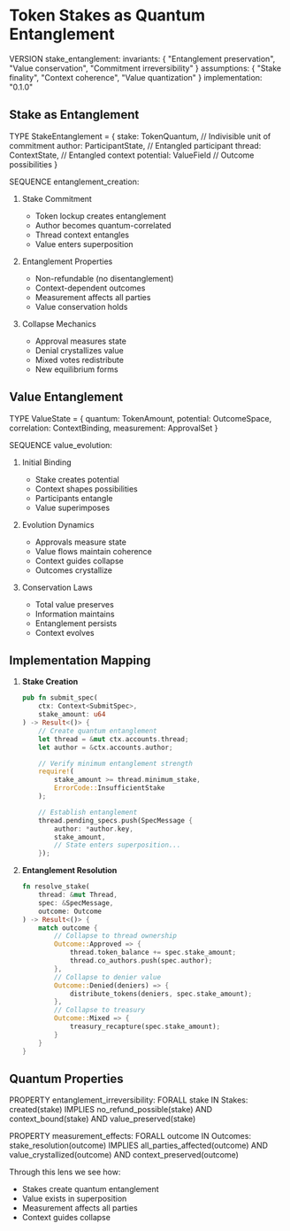 # Token Stakes as Quantum Entanglement

VERSION stake_entanglement:
  invariants: {
    "Entanglement preservation",
    "Value conservation",
    "Commitment irreversibility"
  }
  assumptions: {
    "Stake finality",
    "Context coherence",
    "Value quantization"
  }
  implementation: "0.1.0"

## Stake as Entanglement

TYPE StakeEntanglement = {
  stake: TokenQuantum,           // Indivisible unit of commitment
  author: ParticipantState,      // Entangled participant
  thread: ContextState,          // Entangled context
  potential: ValueField          // Outcome possibilities
}

SEQUENCE entanglement_creation:
  1. Stake Commitment
     - Token lockup creates entanglement
     - Author becomes quantum-correlated
     - Thread context entangles
     - Value enters superposition

  2. Entanglement Properties
     - Non-refundable (no disentanglement)
     - Context-dependent outcomes
     - Measurement affects all parties
     - Value conservation holds

  3. Collapse Mechanics
     - Approval measures state
     - Denial crystallizes value
     - Mixed votes redistribute
     - New equilibrium forms

## Value Entanglement

TYPE ValueState = {
  quantum: TokenAmount,
  potential: OutcomeSpace,
  correlation: ContextBinding,
  measurement: ApprovalSet
}

SEQUENCE value_evolution:
  1. Initial Binding
     - Stake creates potential
     - Context shapes possibilities
     - Participants entangle
     - Value superimposes

  2. Evolution Dynamics
     - Approvals measure state
     - Value flows maintain coherence
     - Context guides collapse
     - Outcomes crystallize

  3. Conservation Laws
     - Total value preserves
     - Information maintains
     - Entanglement persists
     - Context evolves

## Implementation Mapping

1. **Stake Creation**
   ```rust
   pub fn submit_spec(
       ctx: Context<SubmitSpec>,
       stake_amount: u64
   ) -> Result<()> {
       // Create quantum entanglement
       let thread = &mut ctx.accounts.thread;
       let author = &ctx.accounts.author;

       // Verify minimum entanglement strength
       require!(
           stake_amount >= thread.minimum_stake,
           ErrorCode::InsufficientStake
       );

       // Establish entanglement
       thread.pending_specs.push(SpecMessage {
           author: *author.key,
           stake_amount,
           // State enters superposition...
       });
   ```

2. **Entanglement Resolution**
   ```rust
   fn resolve_stake(
       thread: &mut Thread,
       spec: &SpecMessage,
       outcome: Outcome
   ) -> Result<()> {
       match outcome {
           // Collapse to thread ownership
           Outcome::Approved => {
               thread.token_balance += spec.stake_amount;
               thread.co_authors.push(spec.author);
           },
           // Collapse to denier value
           Outcome::Denied(deniers) => {
               distribute_tokens(deniers, spec.stake_amount);
           },
           // Collapse to treasury
           Outcome::Mixed => {
               treasury_recapture(spec.stake_amount);
           }
       }
   }
   ```

## Quantum Properties

PROPERTY entanglement_irreversibility:
  FORALL stake IN Stakes:
    created(stake) IMPLIES
      no_refund_possible(stake) AND
      context_bound(stake) AND
      value_preserved(stake)

PROPERTY measurement_effects:
  FORALL outcome IN Outcomes:
    stake_resolution(outcome) IMPLIES
      all_parties_affected(outcome) AND
      value_crystallized(outcome) AND
      context_preserved(outcome)

Through this lens we see how:
- Stakes create quantum entanglement
- Value exists in superposition
- Measurement affects all parties
- Context guides collapse
